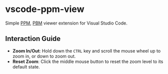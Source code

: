 # vscode-ppm-view

Simple [PPM](https://netpbm.sourceforge.net/doc/ppm.html), [PBM](https://netpbm.sourceforge.net/doc/pbm.html) viewer extension for Visual Studio Code.

## Interaction Guide

- **Zoom In/Out**: Hold down the `CTRL` key and scroll the mouse wheel up to zoom in, or down to zoom out.
- **Reset Zoom**: Click the middle mouse button to reset the zoom level to its default state.
